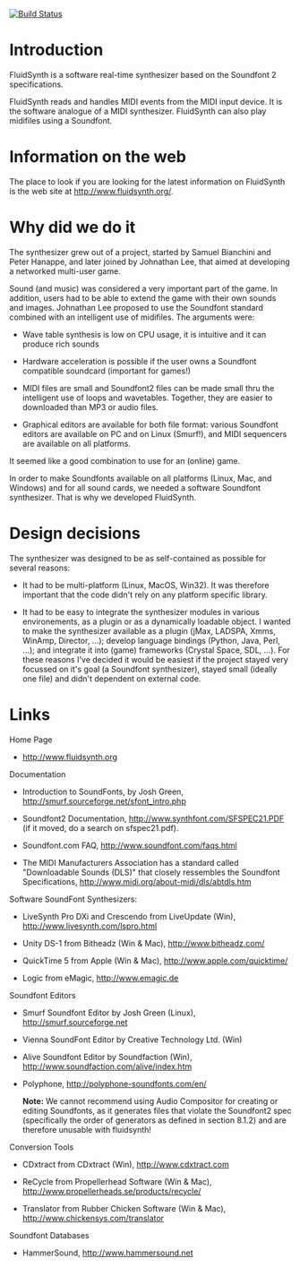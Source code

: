 [![Build Status](https://travis-ci.org/FluidSynth/fluidsynth.svg?branch=master)](https://travis-ci.org/FluidSynth/fluidsynth)

Introduction
============

FluidSynth is a software real-time synthesizer based on the
Soundfont 2 specifications.

FluidSynth reads and handles MIDI events from the MIDI input
device. It is the software analogue of a MIDI synthesizer. FluidSynth
can also play midifiles using a Soundfont.


Information on the web
======================

The place to look if you are looking for the latest information on
FluidSynth is the web site at http://www.fluidsynth.org/.


Why did we do it
================

The synthesizer grew out of a project, started by Samuel Bianchini and
Peter Hanappe, and later joined by Johnathan Lee, that aimed at
developing a networked multi-user game.

Sound (and music) was considered a very important part of the game. In
addition, users had to be able to extend the game with their own
sounds and images. Johnathan Lee proposed to use the Soundfont
standard combined with an intelligent use of midifiles. The arguments
were:

- Wave table synthesis is low on CPU usage, it is intuitive and it can
  produce rich sounds

- Hardware acceleration is possible if the user owns a Soundfont
  compatible soundcard (important for games!)

- MIDI files are small and Soundfont2 files can be made small thru the
  intelligent use of loops and wavetables. Together, they are easier to
  downloaded than MP3 or audio files.

- Graphical editors are available for both file format: various
  Soundfont editors are available on PC and on Linux (Smurf!), and
  MIDI sequencers are available on all platforms.

It seemed like a good combination to use for an (online) game. 

In order to make Soundfonts available on all platforms (Linux, Mac,
and Windows) and for all sound cards, we needed a software Soundfont
synthesizer. That is why we developed FluidSynth.



Design decisions
================

The synthesizer was designed to be as self-contained as possible for
several reasons:

- It had to be multi-platform (Linux, MacOS, Win32). It was therefore
  important that the code didn't rely on any platform specific
  library.

- It had to be easy to integrate the synthesizer modules in various
  environements, as a plugin or as a dynamically loadable object. I
  wanted to make the synthesizer available as a plugin (jMax, LADSPA,
  Xmms, WinAmp, Director, ...); develop language bindings (Python,
  Java, Perl, ...); and integrate it into (game) frameworks (Crystal
  Space, SDL, ...). For these reasons I've decided it would be easiest
  if the project stayed very focussed on it's goal (a Soundfont
  synthesizer), stayed small (ideally one file) and didn't dependent
  on external code.


Links
=====

Home Page

- http://www.fluidsynth.org

Documentation

- Introduction to SoundFonts, by Josh Green,
  http://smurf.sourceforge.net/sfont_intro.php

- Soundfont2 Documentation, http://www.synthfont.com/SFSPEC21.PDF (if
  it moved, do a search on sfspec21.pdf).

- Soundfont.com FAQ, http://www.soundfont.com/faqs.html

- The MIDI Manufacturers Association has a standard called "Downloadable
  Sounds (DLS)" that closely ressembles the Soundfont Specifications,
  http://www.midi.org/about-midi/dls/abtdls.htm


Software SoundFont Synthesizers:

- LiveSynth Pro DXi and Crescendo from LiveUpdate (Win),
http://www.livesynth.com/lspro.html

- Unity DS-1 from Bitheadz (Win & Mac), http://www.bitheadz.com/

- QuickTime 5 from Apple (Win & Mac), http://www.apple.com/quicktime/

- Logic from eMagic, http://www.emagic.de


Soundfont Editors

- Smurf Soundfont Editor by Josh Green (Linux), http://smurf.sourceforge.net

- Vienna SoundFont Editor by Creative Technology Ltd. (Win)

- Alive Soundfont Editor by Soundfaction (Win), http://www.soundfaction.com/alive/index.htm

- Polyphone, http://polyphone-soundfonts.com/en/

    **Note:** We cannot recommend using Audio Compositor for creating or editing Soundfonts, as it generates files that violate the Soundfont2 spec (specifically the order of generators as defined in section 8.1.2) and are therefore unusable with fluidsynth!

Conversion Tools

- CDxtract from CDxtract  (Win), http://www.cdxtract.com

- ReCycle from Propellerhead Software (Win & Mac),
http://www.propellerheads.se/products/recycle/

- Translator from Rubber Chicken Software (Win & Mac),
http://www.chickensys.com/translator


Soundfont Databases

- HammerSound, http://www.hammersound.net

